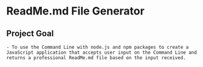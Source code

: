 # ReadMe.md File Generator

## Project Goal

    - To use the Command Line with node.js and npm packages to create a JavaScript application that accepts user input on the Command Line and returns a professional ReadMe.md file based on the input received.